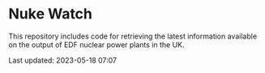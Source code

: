 # Nuke Watch

This repository includes code for retrieving the latest information available on the output of EDF nuclear power plants in the UK.

Last updated: 2023-05-18 07:07